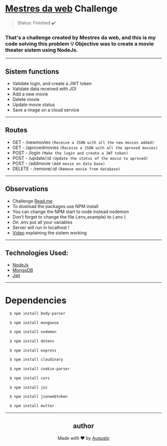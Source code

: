 # [Mestres da web](https://mestresdaweb.com.br) Challenge

>Status: Finished ✔️

### That's a challenge created by Mestres da web, and this is my code solving this problem 💡 Objective was to create a movie theater sistem using NodeJs.
---
## Sistem functions 
+ Validate login, and create a JWT token
+ Validate data received with JOI
+ Add a new movie
+ Delete movie
+ Update movie status
+ Save a image on a cloud service
---
## Routes

+ GET - /newmovies  ```(Receive a JSON with all the new movies added)```
+ GET - /aprovedmovies  ```(Receive a JSON with all the aproved movies)```
+ POST - /login   ```(Make the login and create a JWT token)```
+ POST - /update/:id   ```(Update the status of the movie to aproved)```
+ POST - /addmovie   ```(Add movie on data base)```
+ DELETE - /remove/:id  ```(Remove movie from database)```
---
## Observations 
+ Challenge [Read.me](https://github.com/Mestres-da-Web/desafio-backend-pleno)
+ To dowload the packages use NPM install
+ You can change the NPM start to node instead nodemon
+ Don't forget to change the file (.env_example) to (.env )
+ On .env put all your variables 
+ Server will run in localhost !
+ [Video](https://youtu.be/K4Ed9e4aH-c) explaining the sistem working
---
## Technologies Used:

+ [NodeJs](https://nodejs.org/en/)
+ [MongoDB](https://docs.mongodb.com)
+ [Jwt](https://jwt.io)

---
# Dependencies
```bash
  $ npm install body-parser
  
  $ npm install mongoose

  $ npm install nodemon
  
  $ npm install dotenv
  
  $ npm install express
  
  $ npm install cloudinary
  
  $ npm install cookie-parser
  
  $ npm install cors
  
  $ npm install joi
  
  $ npm install jsonwebtoken
  
  $ npm install multer
```
---

<h2 align='center'>author</h2>
<div align='center'>
  Made with ❤️ by <a href="https://github.com/AugustoBernardes">Augusto</a>
</div>

